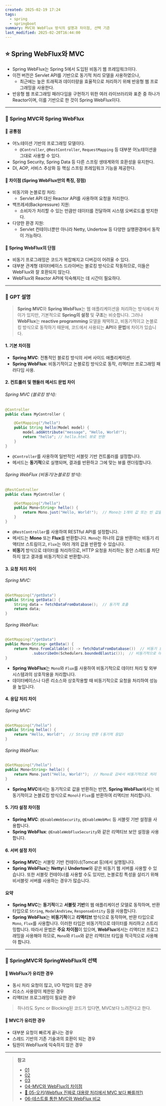 ```yaml
---
created: 2025-02-19 17:24
tags:
  - spring
  - springboot
summary: MVC와 WebFlux 방식의 설명과 차이점, 선택 기준
last_modified: 2025-02-20T16:44:00
---
```

## ⭐ Spring WebFlux와 MVC
- Spring WebFlux는 Spring 5에서 도입된 비동기 웹 프레임워크이다.
- 이전 버전은 Servlet API를 기반으로 동기적 처리 모델을 사용하였으나,
	- 최근에는 높은 트래픽과 데이터량을 효율적으로 처리하기 위해 반응형 웹 프로그래밍을 사용한다.
- 반응형 웹 프로그래밍 패러다임을 구현하기 위한 여러 라이브러리와 표준 중 하나가 Reactor이며, 이를 기반으로 한 것이 Spring WebFlux이다.
---
### 🍪 Spring MVC와 Spring WebFlux
#### 🍬 공통점
- 어노테이션 기반의 프로그래밍 모델이다.
	- `@Controller`, `@RestController`, `RequestMapping` 등 대부분 어노테이션을 그대로 사용할 수 있다.
- Spring Security, Spring Data 등 다른 스프링 생태계와의 호환성을 유지한다.
- DI, AOP, 서비스 추상화 등 핵심 스프링 프레임워크 기능을 제공한다.
#### 🍬 차이점 (Spring WebFlux만의 특징, 장점)
- 비동기와 논블로킹 처리:
	- Servlet API 대신 Reactor API를 사용하여 요청을 처리한다.
- 백프레셔(Backpressure) 지원:
	- 소비자가 처리할 수 있는 만큼만 데이터를 전달하여 시스템 오버로드를 방지한다.
- 다양한 환경 지원:
	- Servlet 컨테이너뿐만 아니라 Netty, Undertow 등 다양한 실행환경에서 동작이 가능하다.
#### 🍬 Spring WebFlux의 단점
- 비동기 프로그래밍은 코드가 복잡해지고 디버깅이 어려울 수 있다.
- 대부분 관계형 데이터베이스 드라이버는 블로킹 방식으로 작동하므로, 이들은 WebFlux와 잘 호환되지 않는다.
- WebFlux와 Reactor API에 익숙해지는 데 시간이 필요하다.
---
### 🍪 GPT 설명
>**Spring MVC**와 **Spring WebFlux**는 웹 애플리케이션을 처리하는 방식에서 차이가 있지만, 기본적으로 **Spring의 설정** 및 **구조**는 비슷합니다. 그러나 **WebFlux**는 **reactive programming** 모델을 채택하고, 비동기적이고 논블로킹 방식으로 동작하기 때문에, 코드에서 사용되는 **API**와 **문법**에 차이가 있습니다.
#### 1. **기본 차이점**
- **Spring MVC**: 전통적인 블로킹 방식의 서버 사이드 애플리케이션.
- **Spring WebFlux**: 비동기적이고 논블로킹 방식으로 동작, 리액티브 프로그래밍 패러다임 사용.
#### 2. **컨트롤러 및 핸들러 메서드 문법 차이**
###### Spring MVC (블로킹 방식):
```java
@Controller
public class MyController {

    @GetMapping("/hello")
    public String hello(Model model) {
        model.addAttribute("message", "Hello, World!");
        return "hello"; // hello.html 뷰로 반환
    }
}
```
- `@Controller`를 사용하여 일반적인 서블릿 기반 컨트롤러를 설정합니다.
- 메서드는 **동기적**으로 실행되며, 결과를 반환하고 그에 맞는 뷰를 렌더링합니다.
###### Spring WebFlux (비동기/논블로킹 방식):
```java
@RestController
public class MyController {

    @GetMapping("/hello")
    public Mono<String> hello() {
        return Mono.just("Hello, World!");  // Mono는 1개의 값 또는 빈 값을 반환하는 비동기형 리액티브 스트림
    }
}
```
- `@RestController`를 사용하여 RESTful API를 설정합니다.
- 메서드는 **Mono** 또는 **Flux**를 반환합니다. `Mono`는 하나의 값을 반환하는 비동기 리액티브 스트림이고, `Flux`는 여러 개의 값을 반환할 수 있습니다.
- **비동기** 방식으로 데이터를 처리하므로, HTTP 요청을 처리하는 동안 스레드를 차단하지 않고 결과를 비동기적으로 반환합니다.
#### 3. **요청 처리 차이**
###### Spring MVC:
```java
@GetMapping("/getData")
public String getData() {
    String data = fetchDataFromDatabase();  // 동기적 호출
    return data;
}
```
###### Spring WebFlux:
```java
@GetMapping("/getData")
public Mono<String> getData() {
    return Mono.fromCallable(() -> fetchDataFromDatabase())  // 비동기 호출
            .subscribeOn(Schedulers.boundedElastic());  // 비동기적으로 데이터를 처리
}
```
- **Spring WebFlux**는 `Mono`와 `Flux`를 사용하여 비동기적으로 데이터 처리 및 외부 시스템과의 상호작용을 처리합니다.
- 데이터베이스나 다른 리소스와 상호작용할 때 비동기적으로 요청을 처리하여 성능을 높입니다.
#### 4. **응답 처리 차이**
###### Spring MVC:
```java
@GetMapping("/hello")
public String hello() {
    return "Hello, World!";  // String 반환 (동기적 응답)
}
```
###### Spring WebFlux:
```java
@GetMapping("/hello")
public Mono<String> hello() {
    return Mono.just("Hello, World!");  // Mono로 감싸서 비동기적으로 처리
}
```
- **Spring MVC**에서는 동기적으로 값을 반환하는 반면, **Spring WebFlux**에서는 비동기적이고 논블로킹 방식으로 `Mono`나 `Flux`를 반환하여 리액티브 처리합니다.
#### 5. **기타 설정 차이점**
- **Spring MVC**: `@EnableWebSecurity`, `@EnableWebMvc` 등 서블릿 기반 설정을 사용합니다.
- **Spring WebFlux**: `@EnableWebFluxSecurity`와 같은 리액티브 보안 설정을 사용합니다.
#### 6. **서버 설정 차이**
- **Spring MVC**는 서블릿 기반 컨테이너(Tomcat 등)에서 실행됩니다.
- **Spring WebFlux**는 **Netty**나 **Undertow**와 같은 비동기 웹 서버를 사용할 수 있습니다. 또한 서블릿 컨테이너를 사용할 수도 있지만, 논블로킹 특성을 살리기 위해 비서블릿 서버를 사용하는 경우가 많습니다.
#### 요약
- **Spring MVC**는 **동기적**이고 **서블릿 기반**의 웹 애플리케이션 모델로 동작하며, 반환 타입으로 `String`, `ModelAndView`, `ResponseEntity` 등을 사용합니다.
- **Spring WebFlux**는 **비동기적**이고 **리액티브** 방식으로 동작하며, 반환 타입으로 `Mono`, `Flux`를 사용합니다. 이러한 타입은 비동기적으로 데이터를 처리하고 스트리밍합니다.
따라서 문법은 **주요 차이점**이 있으며, **WebFlux**에서는 리액티브 프로그래밍을 사용해야 하므로, `Mono`와 `Flux`와 같은 리액티브 타입을 적극적으로 사용해야 합니다.
---
### 🍪 SpringMVC와 SpringWebFlux의 선택
#### 🍬 WebFlux가 유리한 경우 
- 동시 처리 요청이 많고, I/O 작업이 많은 경우
- 리소스 사용량이 제한된 경우
- 리액티브 프로그래밍이 필요한 경우
> 하나라도 Sync or Blocking된 코드가 있다면, MVC보다 느려진다고 한다.

#### 🍬 MVC가 유리한 경우
- 대부분 요청이 빠르게 끝나는 경우
- 스레드 기반의 기존 기술과의 호환이 되는 경우
- 팀원이 WebFlux에 익숙하지 않은 경우
---
> **참고**
> - [01](https://velog.io/@shdrnrhd113/Spring-MVC-Vs.-Spring-WebFlux)
> - [02](https://codenme.tistory.com/123)
> - [03](https://velog.io/@c65621/Spring-WebFlux-%ED%83%84%EC%83%9D-%EB%B0%B0%EA%B2%BD-MVC%EC%99%80%EC%9D%98-%EB%B9%84%EA%B5%90-%EA%B7%B8%EB%A6%AC%EA%B3%A0-%EC%9E%A5%EB%8B%A8%EC%A0%90)
> - [04-MVC와 WebFlux의 차이점](https://pearlluck.tistory.com/726)
> - [📌 05-오키(Webflux 진짜로 대용량 처리에서 MVC 보다 빠를까?)](https://okky.kr/questions/1412539)
> - [06-테스트를 통한 MVC와 WebFlux 비교](https://m.blog.naver.com/joebak/222008524688)



